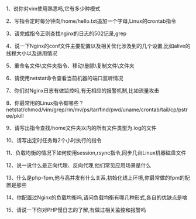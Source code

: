 1、说你对vim使用熟悉吗,它有多少种模式

2、写指令定时每分钟向/home/hello.txt追加一个字母,Linux的crontab指令

3、请完成指令正则查找nginx的日志的502记录,grep

4、说一下Nginx的conf文件主要配置以及相关优化涉及到的几个设置,比如alive的线程大小以及适用情况

5、重命名文件\文件夹指令、移动\删除\复制文件\文件夹

6、请使用netstat命令查看当前机器的端口监听情况

7、你们对Nginx日志有做监控吗,有无相应的报警机制,比如流量攻击

8、你最常用的Linux指令有哪些？netstat/chmod/vim/grep/rm/mv/ps/tar/find/pwd/uname/crontab/tail/cp/pstree/pkill

9、请写出指令查找/home文件夹以内的所有文件类型为.log的文件

10、请写出定时任务每2个小时执行的指令

11、负载均衡的情况下如何使用session,rsync指令,同步几台Linux机器磁盘文件

12、说一说什么是正向代理、反向代理,他们常见应用场景是什么

13、什么是php-fpm,他与高并发有什么关系,初始化线上环境,你最常做的fpm的配置是那些

14、你配置过Nginx的负载均衡吗,请问负载均衡有哪几种形式,各自的优缺点是啥

15、请说一下你对PHP慢日志的了解,有做过相关监控和报警吗

